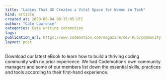 ```yaml
---
title: "Ladies That UX Creates a Vital Space for Women in Tech"
kind: article
created_at: 2020-06-04 08:15:05 UTC
author: "Cate Lawrence"
categories: Cate writing codemotion
tags: 
publication_url: https://www.codemotion.com/magazine/dev-hub/community-manager/ladies-that-ux-builds-community/
layout: post
---
```

Download our latest eBook to learn how to build a thriving coding community with no prior experience. We had Codemotion’s own community managers and some of our members list down the essential skills, practices and tools according to their first-hand experience.

